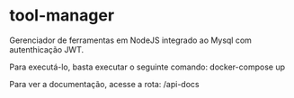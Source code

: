 # tool-manager
Gerenciador de ferramentas em NodeJS integrado ao Mysql com autenthicação JWT.

Para executá-lo, basta executar o seguinte comando:
docker-compose up

Para ver a documentação, acesse a rota: /api-docs